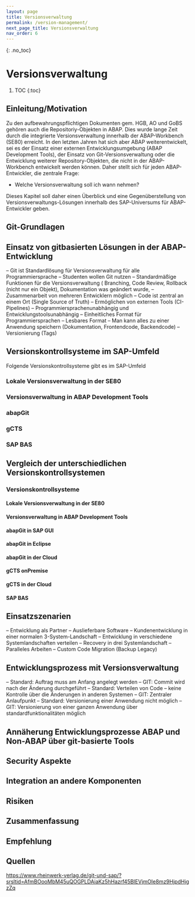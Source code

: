 ```yaml
---
layout: page
title: Versionsverwaltung
permalink: /version-management/
next_page_title: Versionsverwaltung
nav_order: 6
---
```


{: .no_toc}
# Versionsverwaltung

1. TOC
{:toc}

## Einleitung/Motivation
Zu den aufbewahrungspflichtigen Dokumenten gem. HGB, AO und GoBS gehören auch die Repositoriy-Objekten in ABAP. Dies wurde lange Zeit durch die integrierte Versionsverwaltung innerhalb der ABAP-Workbench (SE80) erreicht. In den letzten Jahren hat sich aber ABAP weiterentwickelt, sei es der Einsatz einer externen Entwicklungsumgebung (ABAP Development Tools), der Einsatz von Git-Versionsverwaltung oder die Entwicklung weiterer Repository-Objekten, die nicht in der ABAP-Workbench entwickelt werden können. Daher stellt sich für jeden ABAP-Entwickler, die zentrale Frage: 
* Welche Versionsverwaltung soll ich wann nehmen?

Dieses Kapitel soll daher einen Überblick und eine Gegenüberstellung von Versionsverwaltungs-Lösungen innerhalb des SAP-Universums für ABAP-Entwickler geben.

## Git-Grundlagen
## Einsatz von gitbasierten Lösungen in der ABAP-Entwicklung

–	Git ist Standardlösung für Versionsverwaltung für alle Programmiersprache
–	Studenten wollen Git nutzen
–	Standardmäßige Funktionen für die Versionsverwaltung ( Branching, Code Review, Rollback (nicht nur ein Objekt), Dokumentation was geändert wurde, 
–	Zusammenarbeit von mehreren Entwicklern möglich
–	Code ist zentral an einem Ort (Single Source of Truth)
–	Ermöglichen von externen Tools (CI-Pipelines)
–	Programmiersprachenunabhängig und Entwicklungstoolsunabhängig
–	Einheitliches Format für Programmiersprachen
–	Lesbares Format
–	Man kann alles zu einer Anwendung speichern (Dokumentation, Frontendcode, Backendcode)
–	Versionierung (Tags)

## Versionskontrollsysteme im SAP-Umfeld
Folgende Versionskontrollsysteme gibt es im SAP-Umfeld
### Lokale Versionsverwaltung in der SE80
### Versionsverwaltung in ABAP Development Tools
### abapGit
### gCTS
### SAP BAS

## Vergleich der unterschiedlichen Versionskontrollsystemen
### Versionskontrollsysteme

#### Lokale Versionsverwaltung in der SE80
#### Versionsverwaltung in ABAP Development Tools
#### abapGit in SAP GUI
#### abapGit in Eclipse
#### abapGit in der Cloud
#### gCTS onPremise
#### gCTS in der Cloud
#### SAP BAS
## Einsatzszenarien

–	Entwicklung als Partner – Auslieferbare Software 
–	Kundenentwicklung in einer normalen 3-System-Landschaft
–	Entwicklung in verschiedene Systemlandschaften verteilen
–	Recovery in drei Systemlandschaft
–	Paralleles Arbeiten
–	Custom Code Migration (Backup Legacy)


## Entwicklungsprozess mit Versionsverwaltung
–	Standard: Auftrag muss am Anfang angelegt werden
–	GIT: Commit wird nach der Änderung durchgeführt
–	Standard: Verteilen von Code – keine Kontrolle über die Änderungen in anderen Systemen
–	GIT: Zentraler Anlaufpunkt 
–	Standard: Versionierung einer Anwendung nicht möglich
–	GIT:  Versionierung von einer ganzen Anwendung über standardfunktionalitäten möglich
## Annäherung Entwicklungsprozesse ABAP und Non-ABAP über git-basierte Tools
## Security Aspekte 
## Integration an andere Komponenten
## Risiken
## Zusammenfassung
## Empfehlung
## Quellen
https://www.rheinwerk-verlag.de/git-und-sap/?srsltid=AfmBOooMbM45uQOGPLDAiaKz5hHazrf45BIEVjmOIe8mz9HjpdHjgzZq
